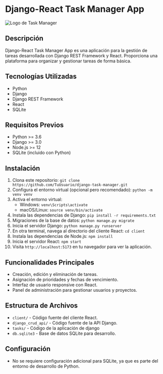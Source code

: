 # Django-React Task Manager App

![Logo de Task Manager](https://skillicons.dev/icons?i=django,react,sqlite,tailwind)

## Descripción

Django-React Task Manager App es una aplicación para la gestión de tareas desarrollada con Django REST Framework y React. Proporciona una plataforma para organizar y gestionar tareas de forma básica.

## Tecnologías Utilizadas

- Python
- Django
- Django REST Framework
- React
- SQLite

## Requisitos Previos

- Python >= 3.6
- Django >= 3.0
- Node.js >= 12
- SQLite (incluido con Python)

## Instalación

1. Clona este repositorio: `git clone https://github.com/TuUsuario/django-task-manager.git`
2. Configura el entorno virtual (opcional pero recomendado): `python -m venv venv`
3. Activa el entorno virtual:
   - Windows: `venv\Scripts\activate`
   - macOS/Linux: `source venv/bin/activate`
4. Instala las dependencias de Django: `pip install -r requirements.txt`
5. Migraciones de la base de datos: `python manage.py migrate`
6. Inicia el servidor Django: `python manage.py runserver`
7. En otra terminal, navega al directorio del cliente React: `cd client`
8. Instala las dependencias de Node.js: `npm install`
9. Inicia el servidor React: `npm start`
10. Visita `http://localhost:5173` en tu navegador para ver la aplicación.

## Funcionalidades Principales

- Creación, edición y eliminación de tareas.
- Asignación de prioridades y fechas de vencimiento.
- Interfaz de usuario responsive con React.
- Panel de administración para gestionar usuarios y proyectos.

## Estructura de Archivos

- `client/` - Código fuente del cliente React.
- `django_crud_api/` - Código fuente de la API Django.
- `tasks/` - Código de la aplicación de django
- `db.sqlite3` - Base de datos SQLite para desarrollo.

## Configuración

- No se requiere configuración adicional para SQLite, ya que es parte del entorno de desarrollo de Python.
